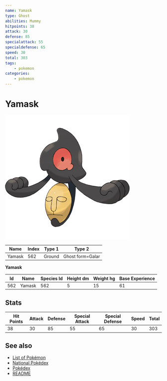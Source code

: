 ```yaml
---
name: Yamask
type: Ghost
abilities: Mummy
hitpoints: 38
attack: 30
defense: 85
specialattack: 55
specialdefense: 65
speed: 30
total: 303
tags:
    - pokemon
categories:
    - pokemon
---
```


# Yamask


![Yamask](images/562.png)

| **Name** | **Index** | **Type 1** | **Type 2** |
|----|----|----|----|
| Yamask | 562 | Ground | Ghost form=Galar  |

**Yamask** 




| **Id** | **Name** | **Species Id** | **Height dm** | **Weight hg** | **Base Experience** |
|--------|----------|----------------|------------|------------|---------------------|
| 562 | Yamask | 562 | 5 | 15 | 61 |



## Stats

| **Hit Points** | **Attack** | **Defense** | **Special Attack** | **Special Defense** | **Speed** | **Total** |
|----------------|------------|-------------|--------------------|---------------------|-----------|-----------|
| 38 | 30 | 85 | 55 | 65 | 30 | 303 |

## See also

- [List of Pokémon](../pokemon.md)
- [National Pokédex](../national_pokedex.md)
- [Pokédex](../pokedex.md)
- [README](../README.md)
